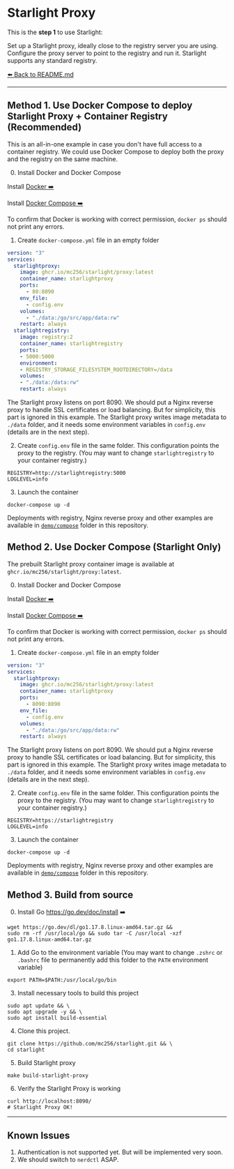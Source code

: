 # Starlight Proxy


This is the **step 1** to use Starlight:

Set up a Starlight proxy, ideally close to the registry server you are using. 
Configure the proxy server to point to the registry and run it. Starlight supports any standard registry.

[⬅️ Back to README.md](https://github.com/mc256/starlight)



---


## Method 1. Use Docker Compose to deploy Starlight Proxy + Container Registry (Recommended)

This is an all-in-one example in case you don't have full access to a container registry.
We could use Docker Compose to deploy both the proxy and the registry on the same machine. 

0. Install Docker and Docker Compose  

Install [Docker ➡️](https://docs.docker.com/engine/install/ubuntu/#install-using-the-repository)

Install [Docker Compose ➡️](https://docs.docker.com/compose/install/) 

To confirm that Docker is working with correct permission, `docker ps` should not print any errors.

1. Create `docker-compose.yml` file in an empty folder

```yaml
version: "3"
services:
  starlightproxy:
    image: ghcr.io/mc256/starlight/proxy:latest
    container_name: starlightproxy
    ports:
      - 80:8090
    env_file:
      - config.env
    volumes:
      - "./data:/go/src/app/data:rw"
    restart: always
  starlightregistry:
    image: registry:2
    container_name: starlightregistry
    ports:
    - 5000:5000
    environment:
    - REGISTRY_STORAGE_FILESYSTEM_ROOTDIRECTORY=/data
    volumes:
    - "./data:/data:rw"
    restart: always
```

The Starlight proxy listens on port 8090. 
We should put a Nginx reverse proxy to handle SSL certificates or load balancing.
But for simplicity, this part is ignored in this example.
The Starlight proxy writes image metadata to `./data` folder, 
and it needs some environment variables in `config.env` (details are in the next step).


2. Create `config.env` file in the same folder. This configuration points the proxy to the registry.
(You may want to change `starlightregistry` to your container registry.)
```dotenv
REGISTRY=http://starlightregistry:5000
LOGLEVEL=info
```
 

3. Launch the container 
```shell
docker-compose up -d
```

Deployments with registry, Nginx reverse proxy and other examples are available in [`demo/compose`](https://github.com/mc256/starlight/tree/master/demo/compose) folder in this repository.



## Method 2. Use Docker Compose (Starlight Only)

The prebuilt Starlight proxy container image is available at  `ghcr.io/mc256/starlight/proxy:latest`.


0. Install Docker and Docker Compose  

Install [Docker ➡️](https://docs.docker.com/engine/install/ubuntu/#install-using-the-repository)

Install [Docker Compose ➡️](https://docs.docker.com/compose/install/) 

To confirm that Docker is working with correct permission, `docker ps` should not print any errors.

1. Create `docker-compose.yml` file in an empty folder

```yaml
version: "3"
services:
  starlightproxy:
    image: ghcr.io/mc256/starlight/proxy:latest
    container_name: starlightproxy
    ports:
      - 8090:8090
    env_file:
      - config.env
    volumes:
      - "./data:/go/src/app/data:rw"
    restart: always
```

The Starlight proxy listens on port 8090. 
We should put a Nginx reverse proxy to handle SSL certificates or load balancing.
But for simplicity, this part is ignored in this example.
The Starlight proxy writes image metadata to `./data` folder, 
and it needs some environment variables in `config.env` (details are in the next step).


2. Create `config.env` file in the same folder. This configuration points the proxy to the registry.
(You may want to change `starlightregistry` to your container registry.)
```dotenv
REGISTRY=https://starlightregistry
LOGLEVEL=info
```
 

3. Launch the container 
```shell
docker-compose up -d
```

Deployments with registry, Nginx reverse proxy and other examples are available in [`demo/compose`](https://github.com/mc256/starlight/tree/master/demo/compose) folder in this repository.


## Method 3. Build from source


0. Install Go https://go.dev/doc/install ➡️

```shell
wget https://go.dev/dl/go1.17.8.linux-amd64.tar.gz &&
sudo rm -rf /usr/local/go && sudo tar -C /usr/local -xzf go1.17.8.linux-amd64.tar.gz
```

1. Add Go to the environment variable (You may want to change `.zshrc` or `.bashrc` file to permanently add this folder to the `PATH` environment variable)

```
export PATH=$PATH:/usr/local/go/bin
```

3. Install necessary tools to build this project

```shell
sudo apt update && \
sudo apt upgrade -y && \
sudo apt install build-essential
```

4. Clone this project.

```shell
git clone https://github.com/mc256/starlight.git && \
cd starlight
```

5. Build Starlight proxy
```shell
make build-starlight-proxy
```

6. Verify the Starlight Proxy is working
```shell
curl http://localhost:8090/
# Starlight Proxy OK!
```

---
## Known Issues

1) Authentication is not supported yet. But will be implemented very soon.
2) We should switch to `nerdctl` ASAP.